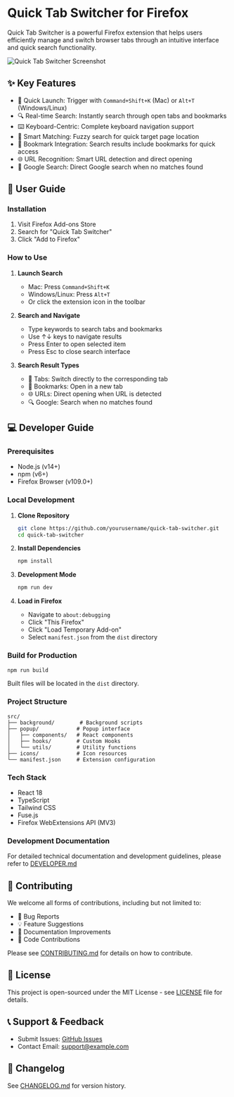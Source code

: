 # Quick Tab Switcher for Firefox

Quick Tab Switcher is a powerful Firefox extension that helps users efficiently manage and switch browser tabs through an intuitive interface and quick search functionality.

![Quick Tab Switcher Screenshot](./screenshots/demo.png)

## ✨ Key Features

- 🚀 Quick Launch: Trigger with `Command+Shift+K` (Mac) or `Alt+T` (Windows/Linux)
- 🔍 Real-time Search: Instantly search through open tabs and bookmarks
- ⌨️ Keyboard-Centric: Complete keyboard navigation support
- 🎯 Smart Matching: Fuzzy search for quick target page location
- 🔖 Bookmark Integration: Search results include bookmarks for quick access
- 🌐 URL Recognition: Smart URL detection and direct opening
- 🔄 Google Search: Direct Google search when no matches found

## 📖 User Guide

### Installation

1. Visit Firefox Add-ons Store
2. Search for "Quick Tab Switcher"
3. Click "Add to Firefox"

### How to Use

1. **Launch Search**
   - Mac: Press `Command+Shift+K`
   - Windows/Linux: Press `Alt+T`
   - Or click the extension icon in the toolbar

2. **Search and Navigate**
   - Type keywords to search tabs and bookmarks
   - Use ↑↓ keys to navigate results
   - Press Enter to open selected item
   - Press Esc to close search interface

3. **Search Result Types**
   - 📑 Tabs: Switch directly to the corresponding tab
   - 🔖 Bookmarks: Open in a new tab
   - 🌐 URLs: Direct opening when URL is detected
   - 🔍 Google: Search when no matches found

## 💻 Developer Guide

### Prerequisites

- Node.js (v14+)
- npm (v6+)
- Firefox Browser (v109.0+)

### Local Development

1. **Clone Repository**
   ```bash
   git clone https://github.com/yourusername/quick-tab-switcher.git
   cd quick-tab-switcher
   ```

2. **Install Dependencies**
   ```bash
   npm install
   ```

3. **Development Mode**
   ```bash
   npm run dev
   ```

4. **Load in Firefox**
   - Navigate to `about:debugging`
   - Click "This Firefox"
   - Click "Load Temporary Add-on"
   - Select `manifest.json` from the `dist` directory

### Build for Production

```bash
npm run build
```

Built files will be located in the `dist` directory.

### Project Structure

```
src/
├── background/        # Background scripts
├── popup/            # Popup interface
│   ├── components/   # React components
│   ├── hooks/        # Custom Hooks
│   └── utils/        # Utility functions
├── icons/            # Icon resources
└── manifest.json     # Extension configuration
```

### Tech Stack

- React 18
- TypeScript
- Tailwind CSS
- Fuse.js
- Firefox WebExtensions API (MV3)

### Development Documentation

For detailed technical documentation and development guidelines, please refer to [DEVELOPER.md](./DEVELOPER.md)

## 🤝 Contributing

We welcome all forms of contributions, including but not limited to:

- 🐛 Bug Reports
- 💡 Feature Suggestions
- 📝 Documentation Improvements
- 🔧 Code Contributions

Please see [CONTRIBUTING.md](./CONTRIBUTING.md) for details on how to contribute.

## 📄 License

This project is open-sourced under the MIT License - see [LICENSE](./LICENSE) file for details.

## 📞 Support & Feedback

- Submit Issues: [GitHub Issues](https://github.com/yourusername/quick-tab-switcher/issues)
- Contact Email: support@example.com

## 🔄 Changelog

See [CHANGELOG.md](./CHANGELOG.md) for version history.